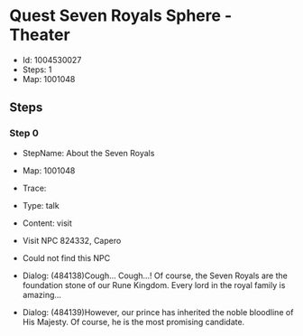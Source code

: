 # Quest Seven Royals Sphere - Theater

- Id: 1004530027
- Steps: 1
- Map: 1001048

## Steps

### Step 0
- StepName:  About the Seven Royals
- Map:  1001048
- Trace:  
- Type:  talk
- Content:  visit
- Visit NPC 824332, Capero

- Could not find this NPC
- Dialog: (484138)Cough... Cough...! Of course, the Seven Royals are the foundation stone of our Rune Kingdom. Every lord in the royal family is amazing...
- Dialog: (484139)However, our prince has inherited the noble bloodline of His Majesty. Of course, he is the most promising candidate.


